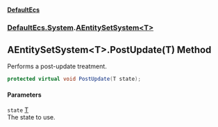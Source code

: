 #### [DefaultEcs](./index.md 'index')
### [DefaultEcs.System](./DefaultEcs-System.md 'DefaultEcs.System').[AEntitySetSystem&lt;T&gt;](./DefaultEcs-System-AEntitySetSystem-T-.md 'DefaultEcs.System.AEntitySetSystem&lt;T&gt;')
## AEntitySetSystem&lt;T&gt;.PostUpdate(T) Method
Performs a post-update treatment.  
```csharp
protected virtual void PostUpdate(T state);
```
#### Parameters
<a name='DefaultEcs-System-AEntitySetSystem-T--PostUpdate(T)-state'></a>
`state` [T](./DefaultEcs-System-AEntitySetSystem-T-.md#DefaultEcs-System-AEntitySetSystem-T--T 'DefaultEcs.System.AEntitySetSystem&lt;T&gt;.T')  
The state to use.  
  
